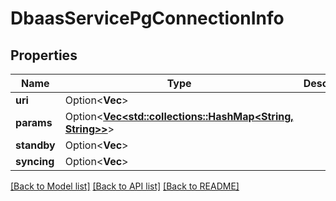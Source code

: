 # DbaasServicePgConnectionInfo

## Properties

Name | Type | Description | Notes
------------ | ------------- | ------------- | -------------
**uri** | Option<**Vec<String>**> |  | [optional]
**params** | Option<[**Vec<std::collections::HashMap<String, String>>**](std::collections::HashMap.md)> |  | [optional]
**standby** | Option<**Vec<String>**> |  | [optional]
**syncing** | Option<**Vec<String>**> |  | [optional]

[[Back to Model list]](../README.md#documentation-for-models) [[Back to API list]](../README.md#documentation-for-api-endpoints) [[Back to README]](../README.md)


